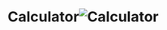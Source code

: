 # Calculator![Calculator](https://user-images.githubusercontent.com/102957602/236227813-3596685a-9881-4c30-97be-cd76c17c1a81.png)
